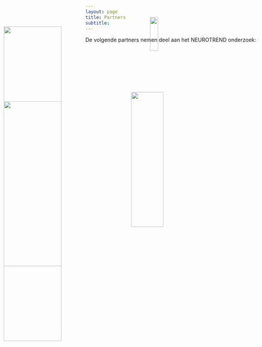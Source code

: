 ```yaml
---
layout: page
title: Partners
subtitle:
---
```


<div> 
<p>
De volgende partners nemen deel aan het NEUROTREND onderzoek:
<br>
<br>
<br>
<br>
<br>
<br>
<br>
<br>
<br>
<br>
<br>
<br>
</p>
</div>


<img src="{{ 'img/tuelogo.png' | relative_url }}"  style="position:absolute; left:10px; top:125px; width:40%" />
<img src="{{ 'img/philipslogo.png' | relative_url }}"  style="position:absolute; left:400px; top:100px; width:15%" />
<img src="{{ 'img/kempenhaeghelogo.png' | relative_url }}"   style="position:absolute; left:10px; top:325px; width:40%" />
<img src="{{ 'img/eindhovenenginelogo.png' | relative_url }}"  style="position:absolute; left:350px; top:300px; width:30%" />
